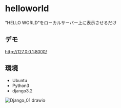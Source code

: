 # helloworld
"HELLO WORLD"をローカルサーバー上に表示させるだけ

## デモ
http://127.0.0.1:8000/

## 環境
* Ubuntu
* Python3
* django3.2

![Django_01 drawio](https://user-images.githubusercontent.com/106885676/172029414-e5c42dd3-4806-4a63-b21a-b1d0e7c4d10d.png)
